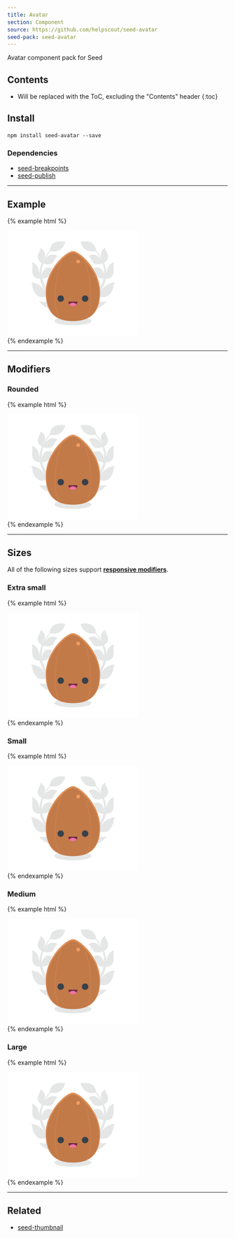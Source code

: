 ```yaml
---
title: Avatar
section: Component
source: https://github.com/helpscout/seed-avatar
seed-pack: seed-avatar
---
```


Avatar component pack for Seed

## Contents

* Will be replaced with the ToC, excluding the "Contents" header
{:toc}

## Install

```
npm install seed-avatar --save
```


### Dependencies

* [seed-breakpoints](/seed/packs/seed-breakpoints)
* [seed-publish](/seed/packs/seed-publish)


---


## Example

{% example html %}
<div class="c-avatar">
  <img src="/images/styleguide/seed.png" class="c-avatar__image">
</div>
{% endexample %}


---


## Modifiers

### Rounded

{% example html %}
<div class="c-avatar c-avatar--rounded">
  <img src="/images/styleguide/seed.png" class="c-avatar__image">
</div>
{% endexample %}


---


## Sizes

All of the following sizes support **[responsive modifiers](/seed/packs/seed-breakpoints/#responsive-modifiers)**.

### Extra small

{% example html %}
<div class="c-avatar c-avatar--xs">
  <img src="/images/styleguide/seed.png" class="c-avatar__image">
</div>
{% endexample %}


### Small

{% example html %}
<div class="c-avatar c-avatar--sm">
  <img src="/images/styleguide/seed.png" class="c-avatar__image">
</div>
{% endexample %}


### Medium

{% example html %}
<div class="c-avatar c-avatar--md">
  <img src="/images/styleguide/seed.png" class="c-avatar__image">
</div>
{% endexample %}


### Large

{% example html %}
<div class="c-avatar c-avatar--lg">
  <img src="/images/styleguide/seed.png" class="c-avatar__image">
</div>
{% endexample %}



---



## Related

* [seed-thumbnail](/seed/packs/seed-thumbnail)
